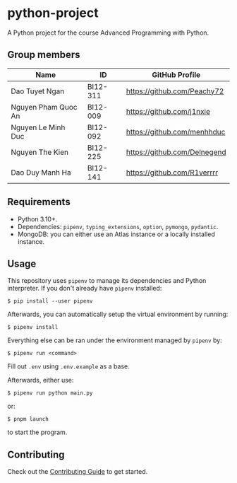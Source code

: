 # python-project

A Python project for the course Advanced Programming with Python.

## Group members

Name                |    ID    |       GitHub Profile
--------------------|----------|-----------------------------
Dao Tuyet Ngan      | BI12-311 | https://github.com/Peachy72
Nguyen Pham Quoc An | BI12-009 | https://github.com/j1nxie
Nguyen Le Minh Duc  | BI12-092 | https://github.com/menhhduc
Nguyen The Kien     | BI12-225 | https://github.com/Delnegend
Dao Duy Manh Ha     | BI12-141 | https://github.com/R1verrrr

## Requirements

- Python 3.10+.
- Dependencies: `pipenv`, `typing_extensions`, `option`, `pymongo`, `pydantic`.
- MongoDB: you can either use an Atlas instance or a locally installed instance.

## Usage

This repository uses `pipenv` to manage its dependencies and Python interpreter.
If you don't already have `pipenv` installed:

```shell
$ pip install --user pipenv
```

Afterwards, you can automatically setup the virtual environment by running:

```shell
$ pipenv install
```

Everything else can be ran under the environment managed by `pipenv` by:

```shell
$ pipenv run <command>
```

Fill out `.env` using `.env.example` as a base.

Afterwards, either use:

```shell
$ pipenv run python main.py
```

or:

```shell
$ pnpm launch
```

to start the program.

## Contributing

Check out the [Contributing Guide](CONTRIBUTING.md) to get started.
